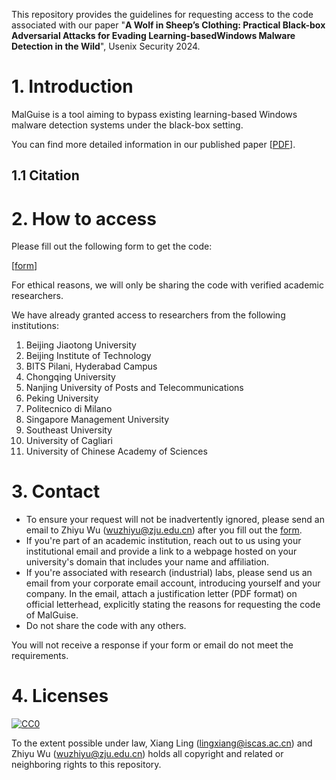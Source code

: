 This repository provides the guidelines for requesting access to the code associated with our paper "**A Wolf in Sheep’s Clothing: Practical Black-box Adversarial Attacks for Evading Learning-basedWindows Malware Detection in the Wild**", Usenix Security 2024.

# 1. Introduction

MalGuise is a tool aiming to bypass existing learning-based Windows malware detection systems under the black-box setting.

You can find more detailed information in our published paper [[PDF](https://arxiv.org/pdf/2407.02886)].

## 1.1 Citation

# 2. How to access

Please fill out the following form to get the code:

[[form](https://docs.google.com/forms/d/e/1FAIpQLSdlJosqXTRwdPzIdNxkDA-5wxGWFJlRexOAqmJ-gJFH2PD7og/viewform)]

For ethical reasons, we will only be sharing the code with verified academic researchers.

We have already granted access to researchers from the following institutions:

1. Beijing Jiaotong University
2. Beijing Institute of Technology
3. BITS Pilani, Hyderabad Campus
4. Chongqing University
5. Nanjing University of Posts and Telecommunications
6. Peking University
7. Politecnico di Milano
8. Singapore Management University
9. Southeast University
10. University of Cagliari
11. University of Chinese Academy of Sciences

# 3. Contact

- To ensure your request will not be inadvertently ignored, please send an email to Zhiyu Wu (wuzhiyu@zju.edu.cn) after you fill out the [form](https://docs.google.com/forms/d/e/1FAIpQLSdlJosqXTRwdPzIdNxkDA-5wxGWFJlRexOAqmJ-gJFH2PD7og/viewform).
- If you're part of an academic institution, reach out to us using your institutional email and provide a link to a webpage hosted on your university's domain that includes your name and affiliation.
- If you're associated with research (industrial) labs, please send us an email from your corporate email account, introducing yourself and your company. In the email, attach a justification letter (PDF format) on official letterhead, explicitly stating the reasons for requesting the code of MalGuise.
- Do not share the code with any others.

You will not receive a response if your form or email do not meet the requirements.

# 4. Licenses

[![CC0](http://i.creativecommons.org/p/zero/1.0/88x31.png)](http://creativecommons.org/publicdomain/zero/1.0/)

To the extent possible under law, Xiang Ling (lingxiang@iscas.ac.cn) and Zhiyu Wu (wuzhiyu@zju.edu.cn) holds all copyright and related or neighboring rights to this repository.
